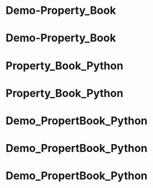# Demo-Property_Book
# Demo-Property_Book
# Property_Book_Python
# Property_Book_Python
# Demo_PropertBook_Python
# Demo_PropertBook_Python
# Demo_PropertBook_Python
